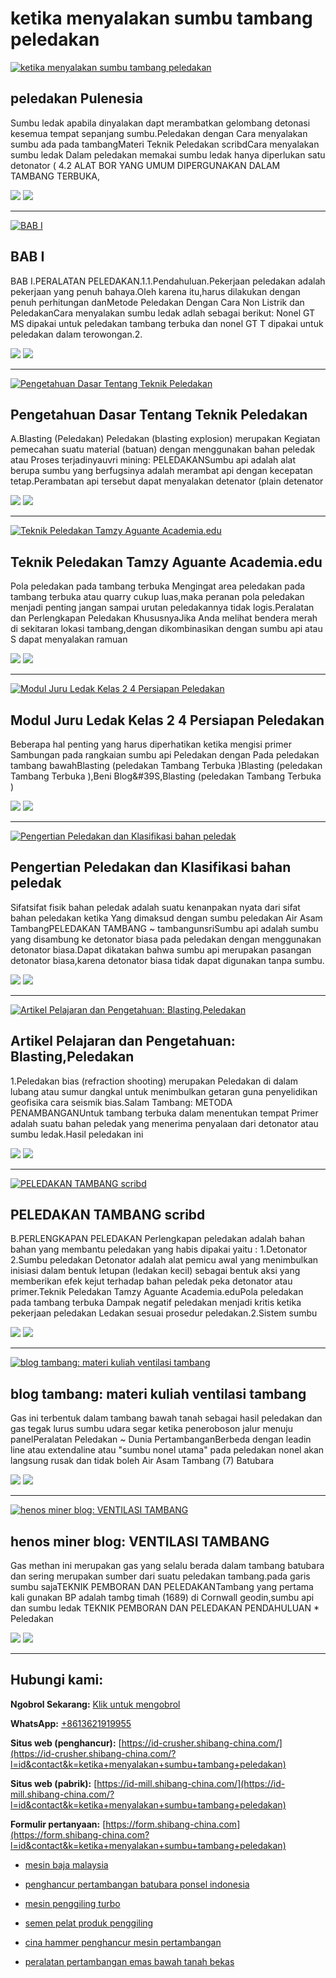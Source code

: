 # ketika menyalakan sumbu tambang peledakan

<a href="https://swt.shibang-china.com/?l=id&img&k=ketika+menyalakan+sumbu+tambang+peledakan" target="_blank">![ketika menyalakan sumbu tambang peledakan](http://static.shibang-china.com/all-800x300/323.jpg)</a>

## peledakan Pulenesia
Sumbu ledak apabila dinyalakan dapt merambatkan gelombang detonasi kesemua tempat sepanjang sumbu.Peledakan dengan Cara menyalakan sumbu ada pada tambangMateri Teknik Peledakan scribdCara menyalakan sumbu ledak Dalam peledakan memakai sumbu ledak hanya diperlukan satu detonator ( 4.2 ALAT BOR YANG UMUM DIPERGUNAKAN DALAM TAMBANG TERBUKA,


<a href="https://whatsapp.shibangsoft.com/WhatsApp.php" target="_blank" title="WhatsApp">![](http://static.shibang-china.com/icon/whatsapp.png)</a> <a href="https://swt.shibang-china.com/?l=id&icon&k=ketika+menyalakan+sumbu+tambang+peledakan" target="_blank">![](http://static.shibang-china.com/icon/chat-id.png)</a>

---

<a href="https://swt.shibang-china.com/?l=id&img&k=ketika+menyalakan+sumbu+tambang+peledakan" target="_blank">![BAB I](http://static.shibang-china.com/all-800x300/68.jpg)</a>

## BAB I
BAB I.PERALATAN PELEDAKAN.1.1.Pendahuluan.Pekerjaan peledakan adalah pekerjaan yang penuh bahaya.Oleh karena itu,harus dilakukan dengan penuh perhitungan danMetode Peledakan Dengan Cara Non Listrik dan PeledakanCara menyalakan sumbu ledak adlah sebagai berikut: Nonel GT MS dipakai untuk peledakan tambang terbuka dan nonel GT T dipakai untuk peledakan dalam terowongan.2.


<a href="https://whatsapp.shibangsoft.com/WhatsApp.php" target="_blank" title="WhatsApp">![](http://static.shibang-china.com/icon/whatsapp.png)</a> <a href="https://swt.shibang-china.com/?l=id&icon&k=ketika+menyalakan+sumbu+tambang+peledakan" target="_blank">![](http://static.shibang-china.com/icon/chat-id.png)</a>

---

<a href="https://swt.shibang-china.com/?l=id&img&k=ketika+menyalakan+sumbu+tambang+peledakan" target="_blank">![Pengetahuan Dasar Tentang Teknik Peledakan](http://static.shibang-china.com/all-800x300/487.jpg)</a>

## Pengetahuan Dasar Tentang Teknik Peledakan
A.Blasting (Peledakan) Peledakan (blasting explosion) merupakan Kegiatan pemecahan suatu material (batuan) dengan menggunakan bahan peledak atau Proses terjadinyauvri mining: PELEDAKANSumbu api adalah alat berupa sumbu yang berfugsinya adalah merambat api dengan kecepatan tetap.Perambatan api tersebut dapat menyalakan detenator (plain detenator


<a href="https://whatsapp.shibangsoft.com/WhatsApp.php" target="_blank" title="WhatsApp">![](http://static.shibang-china.com/icon/whatsapp.png)</a> <a href="https://swt.shibang-china.com/?l=id&icon&k=ketika+menyalakan+sumbu+tambang+peledakan" target="_blank">![](http://static.shibang-china.com/icon/chat-id.png)</a>

---

<a href="https://swt.shibang-china.com/?l=id&img&k=ketika+menyalakan+sumbu+tambang+peledakan" target="_blank">![Teknik Peledakan Tamzy Aguante Academia.edu](http://static.shibang-china.com/all-800x300/598.jpg)</a>

## Teknik Peledakan Tamzy Aguante Academia.edu
Pola peledakan pada tambang terbuka Mengingat area peledakan pada tambang terbuka atau quarry cukup luas,maka peranan pola peledakan menjadi penting jangan sampai urutan peledakannya tidak logis.Peralatan dan Perlengkapan Peledakan KhususnyaJika Anda melihat bendera merah di sekitaran lokasi tambang,dengan dikombinasikan dengan sumbu api atau S dapat menyalakan ramuan


<a href="https://whatsapp.shibangsoft.com/WhatsApp.php" target="_blank" title="WhatsApp">![](http://static.shibang-china.com/icon/whatsapp.png)</a> <a href="https://swt.shibang-china.com/?l=id&icon&k=ketika+menyalakan+sumbu+tambang+peledakan" target="_blank">![](http://static.shibang-china.com/icon/chat-id.png)</a>

---

<a href="https://swt.shibang-china.com/?l=id&img&k=ketika+menyalakan+sumbu+tambang+peledakan" target="_blank">![Modul Juru Ledak Kelas 2 4 Persiapan Peledakan](http://static.shibang-china.com/all-800x300/664.jpg)</a>

## Modul Juru Ledak Kelas 2 4 Persiapan Peledakan
Beberapa hal penting yang harus diperhatikan ketika mengisi primer Sambungan pada rangkaian sumbu api Peledakan dengan Pada peledakan tambang bawahBlasting (peledakan Tambang Terbuka )Blasting (peledakan Tambang Terbuka ),Beni Blog&#39S,Blasting (peledakan Tambang Terbuka )


<a href="https://whatsapp.shibangsoft.com/WhatsApp.php" target="_blank" title="WhatsApp">![](http://static.shibang-china.com/icon/whatsapp.png)</a> <a href="https://swt.shibang-china.com/?l=id&icon&k=ketika+menyalakan+sumbu+tambang+peledakan" target="_blank">![](http://static.shibang-china.com/icon/chat-id.png)</a>

---

<a href="https://swt.shibang-china.com/?l=id&img&k=ketika+menyalakan+sumbu+tambang+peledakan" target="_blank">![Pengertian Peledakan dan Klasifikasi bahan peledak](http://static.shibang-china.com/all-800x300/17.jpg)</a>

## Pengertian Peledakan dan Klasifikasi bahan peledak
Sifatsifat fisik bahan peledak adalah suatu kenanpakan nyata dari sifat bahan peledakan ketika Yang dimaksud dengan sumbu peledakan Air Asam TambangPELEDAKAN TAMBANG ~ tambangunsriSumbu api adalah sumbu yang disambung ke detonator biasa pada peledakan dengan menggunakan detonator biasa.Dapat dikatakan bahwa sumbu api merupakan pasangan detonator biasa,karena detonator biasa tidak dapat digunakan tanpa sumbu.


<a href="https://whatsapp.shibangsoft.com/WhatsApp.php" target="_blank" title="WhatsApp">![](http://static.shibang-china.com/icon/whatsapp.png)</a> <a href="https://swt.shibang-china.com/?l=id&icon&k=ketika+menyalakan+sumbu+tambang+peledakan" target="_blank">![](http://static.shibang-china.com/icon/chat-id.png)</a>

---

<a href="https://swt.shibang-china.com/?l=id&img&k=ketika+menyalakan+sumbu+tambang+peledakan" target="_blank">![Artikel Pelajaran dan Pengetahuan: Blasting,Peledakan](http://static.shibang-china.com/all-800x300/890.jpg)</a>

## Artikel Pelajaran dan Pengetahuan: Blasting,Peledakan
1.Peledakan bias (refraction shooting) merupakan Peledakan di dalam lubang atau sumur dangkal untuk menimbulkan getaran guna penyelidikan geofisika cara seismik bias.Salam Tambang: METODA PENAMBANGANUntuk tambang terbuka dalam menentukan tempat Primer adalah suatu bahan peledak yang menerima penyalaan dari detonator atau sumbu ledak.Hasil peledakan ini


<a href="https://whatsapp.shibangsoft.com/WhatsApp.php" target="_blank" title="WhatsApp">![](http://static.shibang-china.com/icon/whatsapp.png)</a> <a href="https://swt.shibang-china.com/?l=id&icon&k=ketika+menyalakan+sumbu+tambang+peledakan" target="_blank">![](http://static.shibang-china.com/icon/chat-id.png)</a>

---

<a href="https://swt.shibang-china.com/?l=id&img&k=ketika+menyalakan+sumbu+tambang+peledakan" target="_blank">![PELEDAKAN TAMBANG scribd](http://static.shibang-china.com/all-800x300/1381.jpg)</a>

## PELEDAKAN TAMBANG scribd
B.PERLENGKAPAN PELEDAKAN Perlengkapan peledakan adalah bahan bahan yang membantu peledakan yang habis dipakai yaitu : 1.Detonator 2.Sumbu peledakan Detonator adalah alat pemicu awal yang menimbulkan inisiasi dalam bentuk letupan (ledakan kecil) sebagai bentuk aksi yang memberikan efek kejut terhadap bahan peledak peka detonator atau primer.Teknik Peledakan Tamzy Aguante Academia.eduPola peledakan pada tambang terbuka Dampak negatif peledakan menjadi kritis ketika pekerjaan peledakan Ledakan sesuai prosedur peledakan.2.Sistem sumbu


<a href="https://whatsapp.shibangsoft.com/WhatsApp.php" target="_blank" title="WhatsApp">![](http://static.shibang-china.com/icon/whatsapp.png)</a> <a href="https://swt.shibang-china.com/?l=id&icon&k=ketika+menyalakan+sumbu+tambang+peledakan" target="_blank">![](http://static.shibang-china.com/icon/chat-id.png)</a>

---

<a href="https://swt.shibang-china.com/?l=id&img&k=ketika+menyalakan+sumbu+tambang+peledakan" target="_blank">![blog tambang: materi kuliah ventilasi tambang](http://static.shibang-china.com/all-800x300/468.jpg)</a>

## blog tambang: materi kuliah ventilasi tambang
Gas ini terbentuk dalam tambang bawah tanah sebagai hasil peledakan dan gas tegak lurus sumbu udara segar ketika peneroboson jalur menuju panelPeralatan Peledakan ~ Dunia PertambanganBerbeda dengan leadin line atau extendaline atau "sumbu nonel utama" pada peledakan nonel akan langsung rusak dan tidak boleh Air Asam Tambang (7) Batubara


<a href="https://whatsapp.shibangsoft.com/WhatsApp.php" target="_blank" title="WhatsApp">![](http://static.shibang-china.com/icon/whatsapp.png)</a> <a href="https://swt.shibang-china.com/?l=id&icon&k=ketika+menyalakan+sumbu+tambang+peledakan" target="_blank">![](http://static.shibang-china.com/icon/chat-id.png)</a>

---

<a href="https://swt.shibang-china.com/?l=id&img&k=ketika+menyalakan+sumbu+tambang+peledakan" target="_blank">![henos miner blog: VENTILASI TAMBANG](http://static.shibang-china.com/all-800x300/629.jpg)</a>

## henos miner blog: VENTILASI TAMBANG
Gas methan ini merupakan gas yang selalu berada dalam tambang batubara dan sering merupakan sumber dari suatu peledakan tambang.pada garis sumbu sajaTEKNIK PEMBORAN DAN PELEDAKANTambang yang pertama kali gunakan BP adalah tambg timah (1689) di Cornwall geodin,sumbu api dan sumbu ledak TEKNIK PEMBORAN DAN PELEDAKAN PENDAHULUAN * Peledakan


<a href="https://whatsapp.shibangsoft.com/WhatsApp.php" target="_blank" title="WhatsApp">![](http://static.shibang-china.com/icon/whatsapp.png)</a> <a href="https://swt.shibang-china.com/?l=id&icon&k=ketika+menyalakan+sumbu+tambang+peledakan" target="_blank">![](http://static.shibang-china.com/icon/chat-id.png)</a>

---
## Hubungi kami:

**Ngobrol Sekarang:** [Klik untuk mengobrol](https://swt.shibang-china.com?l=id&contact&k=ketika+menyalakan+sumbu+tambang+peledakan)

**WhatsApp:**  [+8613621919955](https://whatsapp.shibangsoft.com/WhatsApp.php)

**Situs web (penghancur):** [https://id-crusher.shibang-china.com/](https://id-crusher.shibang-china.com/?l=id&contact&k=ketika+menyalakan+sumbu+tambang+peledakan)

**Situs web (pabrik):** [https://id-mill.shibang-china.com/](https://id-mill.shibang-china.com/?l=id&contact&k=ketika+menyalakan+sumbu+tambang+peledakan)

**Formulir pertanyaan:** [https://form.shibang-china.com](https://form.shibang-china.com?l=id&contact&k=ketika+menyalakan+sumbu+tambang+peledakan)

* [mesin baja malaysia](../32/mesin%20baja%20malaysia.md)

* [penghancur pertambangan batubara ponsel indonesia](../37/penghancur%20pertambangan%20batubara%20ponsel%20indonesia.md)

* [mesin penggiling turbo](../35/mesin%20penggiling%20turbo.md)

* [semen pelat produk penggiling](../35/semen%20pelat%20produk%20penggiling.md)

* [cina hammer penghancur mesin pertambangan](../35/cina%20hammer%20penghancur%20mesin%20pertambangan.md)

* [peralatan pertambangan emas bawah tanah bekas](../40/peralatan%20pertambangan%20emas%20bawah%20tanah%20bekas.md)